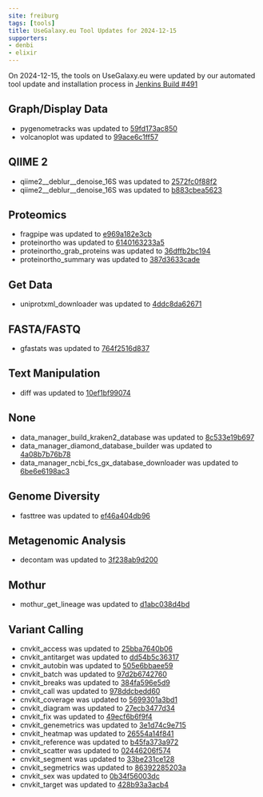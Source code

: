 ```yaml
---
site: freiburg
tags: [tools]
title: UseGalaxy.eu Tool Updates for 2024-12-15
supporters:
- denbi
- elixir
---
```


On 2024-12-15, the tools on UseGalaxy.eu were updated by our automated tool update and installation process in [Jenkins Build #491](https://build.galaxyproject.eu/job/usegalaxy-eu/job/install-tools/#491/)


## Graph/Display Data

- pygenometracks was updated to [59fd173ac850](https://toolshed.g2.bx.psu.edu/view/iuc/pygenometracks/59fd173ac850)
- volcanoplot was updated to [99ace6c1ff57](https://toolshed.g2.bx.psu.edu/view/iuc/volcanoplot/99ace6c1ff57)

## QIIME 2

- qiime2__deblur__denoise_16S was updated to [2572fc0f88f2](https://toolshed.g2.bx.psu.edu/view/q2d2/qiime2__deblur__denoise_16S/2572fc0f88f2)
- qiime2__deblur__denoise_16S was updated to [b883cbea5623](https://toolshed.g2.bx.psu.edu/view/q2d2/qiime2__deblur__denoise_16S/b883cbea5623)

## Proteomics

- fragpipe was updated to [e969a182e3cb](https://toolshed.g2.bx.psu.edu/view/galaxyp/fragpipe/e969a182e3cb)
- proteinortho was updated to [6140163233a5](https://toolshed.g2.bx.psu.edu/view/iuc/proteinortho/6140163233a5)
- proteinortho_grab_proteins was updated to [36dffb2bc194](https://toolshed.g2.bx.psu.edu/view/iuc/proteinortho_grab_proteins/36dffb2bc194)
- proteinortho_summary was updated to [387d3633cade](https://toolshed.g2.bx.psu.edu/view/iuc/proteinortho_summary/387d3633cade)

## Get Data

- uniprotxml_downloader was updated to [4ddc8da62671](https://toolshed.g2.bx.psu.edu/view/galaxyp/uniprotxml_downloader/4ddc8da62671)

## FASTA/FASTQ

- gfastats was updated to [764f2516d837](https://toolshed.g2.bx.psu.edu/view/bgruening/gfastats/764f2516d837)

## Text Manipulation

- diff was updated to [10ef1bf99074](https://toolshed.g2.bx.psu.edu/view/bgruening/diff/10ef1bf99074)

## None

- data_manager_build_kraken2_database was updated to [8c533e19b697](https://toolshed.g2.bx.psu.edu/view/iuc/data_manager_build_kraken2_database/8c533e19b697)
- data_manager_diamond_database_builder was updated to [4a08b7b76b78](https://toolshed.g2.bx.psu.edu/view/iuc/data_manager_diamond_database_builder/4a08b7b76b78)
- data_manager_ncbi_fcs_gx_database_downloader was updated to [6be6e6198ac3](https://toolshed.g2.bx.psu.edu/view/iuc/data_manager_ncbi_fcs_gx_database_downloader/6be6e6198ac3)

## Genome Diversity

- fasttree was updated to [ef46a404db96](https://toolshed.g2.bx.psu.edu/view/iuc/fasttree/ef46a404db96)

## Metagenomic Analysis

- decontam was updated to [3f238ab9d200](https://toolshed.g2.bx.psu.edu/view/iuc/decontam/3f238ab9d200)

## Mothur

- mothur_get_lineage was updated to [d1abc038d4bd](https://toolshed.g2.bx.psu.edu/view/iuc/mothur_get_lineage/d1abc038d4bd)

## Variant Calling

- cnvkit_access was updated to [25bba7640b06](https://toolshed.g2.bx.psu.edu/view/iuc/cnvkit_access/25bba7640b06)
- cnvkit_antitarget was updated to [dd54b5c36317](https://toolshed.g2.bx.psu.edu/view/iuc/cnvkit_antitarget/dd54b5c36317)
- cnvkit_autobin was updated to [505e6bbaee59](https://toolshed.g2.bx.psu.edu/view/iuc/cnvkit_autobin/505e6bbaee59)
- cnvkit_batch was updated to [97d2b6742760](https://toolshed.g2.bx.psu.edu/view/iuc/cnvkit_batch/97d2b6742760)
- cnvkit_breaks was updated to [384fa596e5d9](https://toolshed.g2.bx.psu.edu/view/iuc/cnvkit_breaks/384fa596e5d9)
- cnvkit_call was updated to [978ddcbedd60](https://toolshed.g2.bx.psu.edu/view/iuc/cnvkit_call/978ddcbedd60)
- cnvkit_coverage was updated to [5699301a3bd1](https://toolshed.g2.bx.psu.edu/view/iuc/cnvkit_coverage/5699301a3bd1)
- cnvkit_diagram was updated to [27ecb3477d34](https://toolshed.g2.bx.psu.edu/view/iuc/cnvkit_diagram/27ecb3477d34)
- cnvkit_fix was updated to [49ecf6b6f9f4](https://toolshed.g2.bx.psu.edu/view/iuc/cnvkit_fix/49ecf6b6f9f4)
- cnvkit_genemetrics was updated to [3e1d74c9e715](https://toolshed.g2.bx.psu.edu/view/iuc/cnvkit_genemetrics/3e1d74c9e715)
- cnvkit_heatmap was updated to [26554a14f841](https://toolshed.g2.bx.psu.edu/view/iuc/cnvkit_heatmap/26554a14f841)
- cnvkit_reference was updated to [b45fa373a972](https://toolshed.g2.bx.psu.edu/view/iuc/cnvkit_reference/b45fa373a972)
- cnvkit_scatter was updated to [02446206f574](https://toolshed.g2.bx.psu.edu/view/iuc/cnvkit_scatter/02446206f574)
- cnvkit_segment was updated to [33be231ce128](https://toolshed.g2.bx.psu.edu/view/iuc/cnvkit_segment/33be231ce128)
- cnvkit_segmetrics was updated to [86392285203a](https://toolshed.g2.bx.psu.edu/view/iuc/cnvkit_segmetrics/86392285203a)
- cnvkit_sex was updated to [0b34f56003dc](https://toolshed.g2.bx.psu.edu/view/iuc/cnvkit_sex/0b34f56003dc)
- cnvkit_target was updated to [428b93a3acb4](https://toolshed.g2.bx.psu.edu/view/iuc/cnvkit_target/428b93a3acb4)

